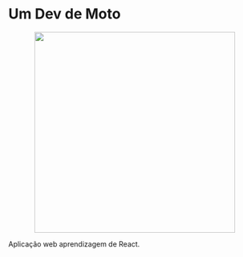 # Um Dev de Moto
<p align="center"><img src="assets/img/logo.png" width="400"></p>
Aplicação web aprendizagem de React.
